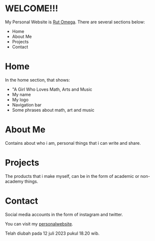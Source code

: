 # WELCOME!!!
My Personal Website is [Rut Omega](https://www.rutomegapurba.com). There are several sections below:
- Home
- About Me 
- Projects
- Contact
  
# Home
In the home section, that shows:
- "A Girl Who Loves Math, Arts and Music
- My name 
- My logo
- Navigation bar
- Some phrases about math, art and music
# About Me 
Contains about who i am, personal things that i can write and share.

# Projects
The products that i make myself, can be in the form of academic or non-academy things.

# Contact 
Social media accounts in the form of instagram and twitter.

You can visit my [personalwebsite](https://www.figma.com/file/wmtac8zJqKKRnJHTVPBuSE/RUT-OMEGA-PURBA?type=design&node-id=0-1&mode=design&t=yjDsP3a7o1R3x9hL-0).

Telah diubah pada 12 juli 2023 pukul 18.20 wib. 